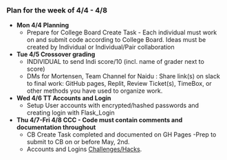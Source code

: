 ### **Plan for the week of 4/4 - 4/8**
* **Mon 4/4 Planning**
  * Prepare for College Board Create Task - Each individual must work on and submit code according to College Board. Ideas must be created by Individual or Individual/Pair collaboration
* **Tue 4/5 Crossover grading**
    * INDIVIDUAL to send Indi score/10 (incl. name of grader next to score) 
    * DMs for Mortensen, Team Channel for Naidu : Share link(s) on slack to final work:  GitHub pages, Replit, Review Ticket(s), TimeBox, or other methods you have used to organize work.
* **Wed 4/6 TT Accounts and Login**
  * Setup User accounts with encrypted/hashed passwords and creating login with Flask_Login
* **Thu 4/7-Fri 4/8 CCC - Code must contain comments and documentation throughout**
    * CB Create Task completed and documented on GH Pages -Prep to submit to CB on or before May, 2nd.
    * Accounts and Logins [Challenges/Hacks](https://github.com/nighthawkcoders/nighthawk_csp/wiki/Tri-3-TT3--Accounts-and-Login).
